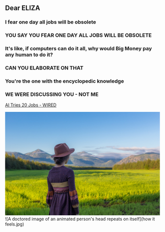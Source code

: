 
## Dear ELIZA

### I fear one day all jobs will be obsolete
### YOU SAY YOU FEAR ONE DAY ALL JOBS WILL BE OBSOLETE
### It's like, if computers can do it all, why would Big Money pay any human to do it?
### CAN YOU ELABORATE ON THAT
### You're the one with the encyclopedic knowledge
### WE WERE DISCUSSING YOU - NOT ME




[AI Tries 20 Jobs - WIRED](https://www.youtube.com/watch?v=tTagNMmzgQo&ab_channel=WIRED)

![A woman standing staring out over a field on a farm, it is likely AI but hard to tell for sure](fa(i)rm.jpg)
![A doctored image of an animated person's head repeats on itself](how it feels.jpg)
